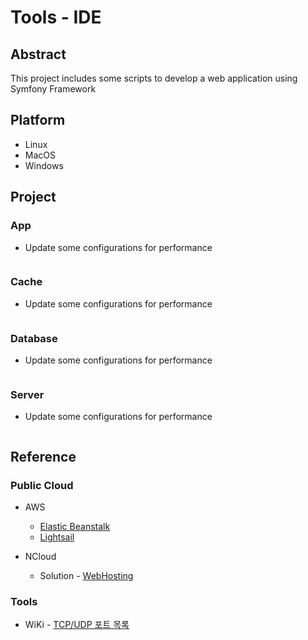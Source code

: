 # Tools - IDE

## Abstract

This project includes some scripts to develop a web application using Symfony Framework

## Platform

* Linux
* MacOS
* Windows

## Project

### App

* Update some configurations for performance

```

```

### Cache

* Update some configurations for performance

```

```

### Database

* Update some configurations for performance

```

```

### Server

* Update some configurations for performance

```

```

## Reference

### Public Cloud

* AWS
    * [Elastic Beanstalk](https://aws.amazon.com/ko/elasticbeanstalk)
    * [Lightsail](https://aws.amazon.com/ko/lightsail)

* NCloud
    * Solution - [WebHosting](https://www.ncloud.com/solution/type/webHosting)

### Tools

* WiKi - [TCP/UDP 포트 목록](https://ko.wikipedia.org/wiki/TCP/UDP%EC%9D%98_%ED%8F%AC%ED%8A%B8_%EB%AA%A9%EB%A1%9D)
